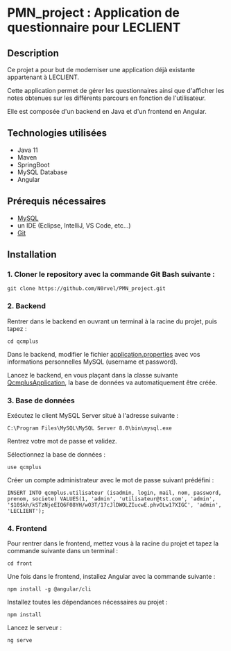 # PMN_project : Application de questionnaire pour LECLIENT

## Description

Ce projet a pour but de moderniser une application déjà existante appartenant à LECLIENT.

Cette application permet de gérer les questionnaires ainsi que d'afficher les notes obtenues sur les différents parcours en fonction de l'utilisateur.

Elle est composée d'un backend en Java et d'un frontend en Angular.

## Technologies utilisées

- Java 11
- Maven
- SpringBoot
- MySQL Database
- Angular

## Prérequis nécessaires

- [MySQL](https://www.mysql.com/downloads/)
- un IDE (Eclipse, IntelliJ, VS Code, etc...)
- [Git](https://git-scm.com/downloads)

## Installation

### 1.  Cloner le repository avec la commande Git Bash suivante :

`git clone https://github.com/N0rvel/PMN_project.git`

### 2. Backend

Rentrer dans le backend en ouvrant un terminal à la racine du projet, puis tapez :

`cd qcmplus`

Dans le backend, modifier le fichier [application.properties](qcmplus/src/main/resources/application.properties) avec vos informations personnelles MySQL (username et password).

Lancez le backend, en vous plaçant dans la classe suivante [QcmplusApplication](qcmplus/src/main/java/com/backend/qcmplus/QcmplusApplication.java), la base de données va automatiquement être créée.

### 3. Base de données

Exécutez le client MySQL Server situé à l'adresse suivante :

`C:\Program Files\MySQL\MySQL Server 8.0\bin\mysql.exe`

Rentrez votre mot de passe et validez.

Sélectionnez la base de données :

`use qcmplus`

Créer un compte administrateur avec le mot de passe suivant prédéfini :

`INSERT INTO qcmplus.utilisateur
(isadmin, login, mail, nom, password, prenom, societe)
VALUES(1, 'admin', 'utilisateur@tst.com', 'admin', '$10$kh/kSTzNjeEIQ6F08YH/wO3T/17cJlDWOLZIucwE.phvOLw17XIGC', 'admin', 'LECLIENT');
`

### 4. Frontend

Pour rentrer dans le frontend, mettez vous à la racine du projet et tapez la commande suivante dans un terminal :

```cd front```

Une fois dans le frontend, installez Angular avec la commande suivante :

```npm install -g @angular/cli```

Installez toutes les dépendances nécessaires au projet :

```npm install```

Lancez le serveur :

```ng serve```